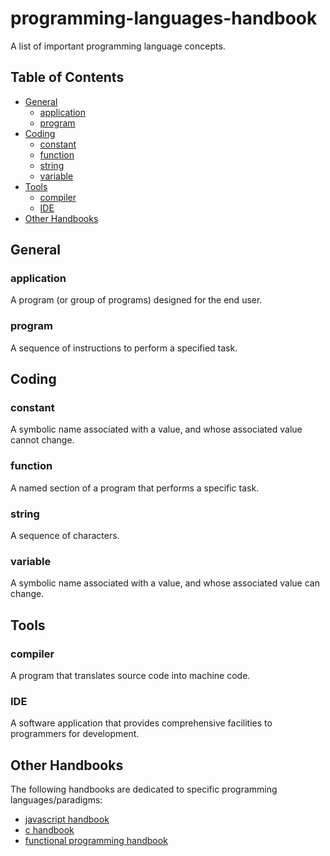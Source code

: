 # programming-languages-handbook

A list of important programming language concepts.

## Table of Contents
- [General](#general)
  - [application](#application)
  - [program](#program)
- [Coding](#coding)
  - [constant](#constant)
  - [function](#function)
  - [string](#string)
  - [variable](#variable)
- [Tools](#tools)
  - [compiler](#compiler)
  - [IDE](#ide)
- [Other Handbooks](#other-handbooks)

## General

### application
A program (or group of programs) designed for the end user.

### program
A sequence of instructions to perform a specified task.

## Coding

### constant
A symbolic name associated with a value, and whose associated value cannot change.

### function
A named section of a program that performs a specific task.

### string
A sequence of characters.

### variable
A symbolic name associated with a value, and whose associated value can change.

## Tools

### compiler
A program that translates source code into machine code.

### IDE
A software application that provides comprehensive facilities to programmers for development.

## Other Handbooks

The following handbooks are dedicated to specific programming languages/paradigms:
- [javascript handbook](https://github.com/dimitriwalters/javascript-handbook)
- [c handbook](https://github.com/dimitriwalters/c-handbook)
- [functional programming handbook](https://github.com/dimitriwalters/fp-handbook)
